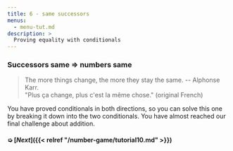 ```yaml
---
title: 6 - same successors
menus:
  - menu-tut.md
description: >
  Proving equality with conditionals
---
```


### Successors same ⇒ numbers same

> The more things change, the more they stay the same.  -- Alphonse
> Karr.<br>
> "Plus ça change, plus c'est la même chose." (original French)

You have proved conditionals in both directions, so you can solve this
one by breaking it down into the two conditionals.  You have almost
reached our final challenge about addition.

<div class=proof-editor data-exercise="nat/addx4"></div>

#### ➭ [***Next***]({{< relref "/number-game/tutorial10.md" >}})

